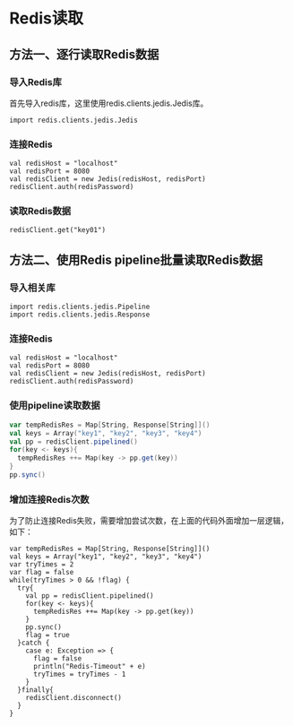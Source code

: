 # Redis读取

## 方法一、逐行读取Redis数据

### 导入Redis库
首先导入redis库，这里使用redis.clients.jedis.Jedis库。
```
import redis.clients.jedis.Jedis
```

### 连接Redis

```
val redisHost = "localhost"
val redisPort = 8080
val redisClient = new Jedis(redisHost, redisPort)
redisClient.auth(redisPassword)
```

### 读取Redis数据
```
redisClient.get("key01")
```


## 方法二、使用Redis pipeline批量读取Redis数据


### 导入相关库

```
import redis.clients.jedis.Pipeline
import redis.clients.jedis.Response
```

### 连接Redis

```
val redisHost = "localhost"
val redisPort = 8080
val redisClient = new Jedis(redisHost, redisPort)
redisClient.auth(redisPassword)
```
### 使用pipeline读取数据

```Scala
var tempRedisRes = Map[String, Response[String]]()
val keys = Array("key1", "key2", "key3", "key4")
val pp = redisClient.pipelined()
for(key <- keys){
  tempRedisRes ++= Map(key -> pp.get(key)) 
}
pp.sync()
```

### 增加连接Redis次数

为了防止连接Redis失败，需要增加尝试次数，在上面的代码外面增加一层逻辑，如下：

```
var tempRedisRes = Map[String, Response[String]]()
val keys = Array("key1", "key2", "key3", "key4")
var tryTimes = 2
var flag = false
while(tryTimes > 0 && !flag) {
  try{
    val pp = redisClient.pipelined()
    for(key <- keys){
      tempRedisRes ++= Map(key -> pp.get(key))
    }
    pp.sync()
    flag = true
  }catch {
    case e: Exception => {
      flag = false
      println("Redis-Timeout" + e)
      tryTimes = tryTimes - 1
    }
  }finally{
    redisClient.disconnect()
  }
}
```


